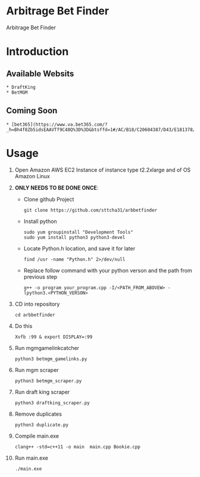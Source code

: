 # Arbitrage Bet Finder
Arbitrage Bet Finder

# Introduction
## Available Websits
    * DraftKing
    * BetMGM
## Coming Soon
    * [bet365](https://www.va.bet365.com/?_h=Bh4f8Zb5idsEAAVTf9C40Q%3D%3D&btsffd=1#/AC/B18/C20604387/D43/E181378/F43/)

# Usage

1. Open Amazon AWS EC2 Instance of instance type t2.2xlarge and of OS Amazon Linux
2. **ONLY NEEDS TO BE DONE ONCE**: 
    - Clone github Project

        ```
        git clone https://github.com/sttcha31/arbbetfinder
        ```
    - Install python
        ```
        sudo yum groupinstall "Development Tools"
        sudo yum install python3 python3-devel
        ```
    - Locate Python.h location, and save it for later
        ```
        find /usr -name "Python.h" 2>/dev/null
        ```
    - Replace follow command with your python verson and the path from previous step
        ```
        g++ -o program your_program.cpp -I/<PATH_FROM_ABOVEW> -lpython3.<PYTHON_VERSON>
        ```
3. CD into repository

    ```
    cd arbbetfinder
    ```
4. Do this
    ```
    Xvfb :99 & export DISPLAY=:99
    ```
5. Run mgmgamelinkcatcher
    ```
    python3 betmgm_gamelinks.py
    ```
6. Run mgm scraper
    ```
    python3 betmgm_scraper.py
    ```
7. Run draft king scraper
    ```
    python3 draftking_scraper.py
    ```
8. Remove duplicates
    ```
    python3 duplicate.py
    ```
9. Compile main.exe
    ```
    clang++ -std=c++11 -o main  main.cpp Bookie.cpp
    ```
10. Run main.exe
    ```
    ./main.exe
    ```
